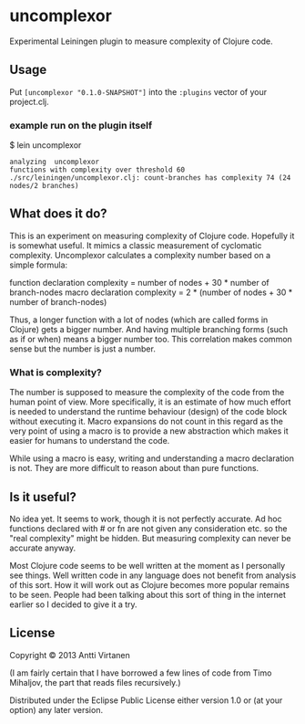 # uncomplexor

Experimental Leiningen plugin to measure complexity of Clojure code.

## Usage

Put `[uncomplexor "0.1.0-SNAPSHOT"]` into the `:plugins` vector of your project.clj.

### example run on the plugin itself

$ lein uncomplexor

```
analyzing  uncomplexor
functions with complexity over threshold 60
./src/leiningen/uncomplexor.clj: count-branches has complexity 74 (24 nodes/2 branches)
```


## What does it do?

This is an experiment on measuring complexity of Clojure code. Hopefully it is somewhat useful.  It mimics a classic measurement of cyclomatic complexity. Uncomplexor calculates a complexity number based on a simple formula:

function declaration complexity = number of nodes + 30 * number of branch-nodes
macro declaration complexity = 2 * (number of nodes + 30 * number of branch-nodes)

Thus, a longer function with a lot of nodes (which are called forms in Clojure) gets a bigger number. And having multiple branching forms (such as if or when) means a bigger number too. This correlation makes common sense but the number is just a number. 

### What is complexity?

The number is supposed to measure the complexity of the code from the human point of view. More specifically, it is an estimate of how much effort is needed to understand the runtime behaviour (design) of the code block without executing it. Macro expansions do not count in this regard as the very point of using a macro is to provide a new abstraction which makes it easier for humans to understand the code.

While using a macro is easy, writing and understanding a macro declaration is not. They are more difficult to reason about than pure functions. 


## Is it useful? 

No idea yet. It seems to work, though it is not perfectly accurate. Ad hoc functions declared with # or fn are not given any consideration etc. so the "real complexity" might be hidden. But measuring complexity can never be accurate anyway.

Most Clojure code seems to be well written at the moment as I personally see things.  Well written code in any language does not benefit from analysis of this sort. How it will work out as Clojure becomes more popular remains to be seen. People had been talking about this sort of thing in the internet earlier so I decided to give it a try.


## License

Copyright © 2013 Antti Virtanen

(I am fairly certain that I have borrowed a few lines of code from Timo Mihaljov, the part that reads files recursively.)

Distributed under the Eclipse Public License either version 1.0 or (at
your option) any later version.
